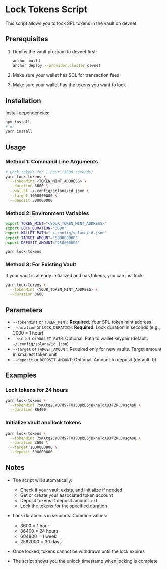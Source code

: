 # Lock Tokens Script

This script allows you to lock SPL tokens in the vault on devnet.

## Prerequisites

1. Deploy the vault program to devnet first:
   ```bash
   anchor build
   anchor deploy --provider.cluster devnet
   ```

2. Make sure your wallet has SOL for transaction fees

3. Make sure your wallet has the tokens you want to lock

## Installation

Install dependencies:
```bash
npm install
# or
yarn install
```

## Usage

### Method 1: Command Line Arguments

```bash
# Lock tokens for 1 hour (3600 seconds)
yarn lock-tokens \
  --tokenMint <TOKEN_MINT_ADDRESS> \
  --duration 3600 \
  --wallet ~/.config/solana/id.json \
  --target 1000000000 \
  --deposit 500000000
```

### Method 2: Environment Variables

```bash
export TOKEN_MINT="<YOUR_TOKEN_MINT_ADDRESS>"
export LOCK_DURATION="3600"
export WALLET_PATH="~/.config/solana/id.json"
export TARGET_AMOUNT="500000000"
export DEPOSIT_AMOUNT="250000000"

yarn lock-tokens
```

### Method 3: For Existing Vault

If your vault is already initialized and has tokens, you can just lock:

```bash
yarn lock-tokens \
  --tokenMint <YOUR_TOKEN_MINT_ADDRESS> \
  --duration 3600
```

## Parameters

- `--tokenMint` or `TOKEN_MINT`: **Required**. Your SPL token mint address
- `--duration` or `LOCK_DURATION`: **Required**. Lock duration in seconds (e.g., 3600 = 1 hour)
- `--wallet` or `WALLET_PATH`: Optional. Path to wallet keypair (default: `~/.config/solana/id.json`)
- `--target` or `TARGET_AMOUNT`: Required only for new vaults. Target amount in smallest token unit
- `--deposit` or `DEPOSIT_AMOUNT`: Optional. Amount to deposit (default: 0)

## Examples

### Lock tokens for 24 hours
```bash
yarn lock-tokens \
  --tokenMint 7xKXtg2CW87d97TXJSDpbD5jBkheTqA83TZRuJosgAsU \
  --duration 86400
```

### Initialize vault and lock tokens
```bash
yarn lock-tokens \
  --tokenMint 7xKXtg2CW87d97TXJSDpbD5jBkheTqA83TZRuJosgAsU \
  --duration 3600 \
  --target 1000000000 \
  --deposit 500000000
```

## Notes

- The script will automatically:
  - Check if your vault exists, and initialize if needed
  - Get or create your associated token account
  - Deposit tokens if deposit amount > 0
  - Lock the tokens for the specified duration

- Lock duration is in seconds. Common values:
  - 3600 = 1 hour
  - 86400 = 24 hours
  - 604800 = 1 week
  - 2592000 = 30 days

- Once locked, tokens cannot be withdrawn until the lock expires

- The script shows you the unlock timestamp when locking is complete

